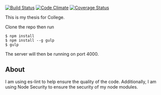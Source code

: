 [![Build Status](https://travis-ci.org/SilverIronMan/dbproject.svg?branch=dev)](https://travis-ci.org/SilverIronMan/dbproject)
[![Code Climate](https://codeclimate.com/github/SilverIronMan/dbproject/badges/gpa.svg)](https://codeclimate.com/github/SilverIronMan/dbproject)
[![Coverage Status](https://coveralls.io/repos/github/SilverIronMan/dbproject/badge.svg)](https://coveralls.io/github/SilverIronMan/dbproject)

This is my thesis for College.

Clone the repo then run
```
$ npm install
$ npm install --g gulp
$ gulp
```

The server will then be running on port 4000.

## About
I am using es-lint to help ensure the quality of the code. Additionally, I am using Node Security to ensure the security of my node modules.
